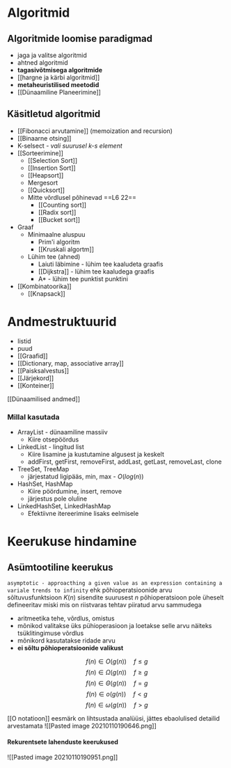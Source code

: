 # Algoritmid
## Algoritmide loomise paradigmad
- jaga ja valitse algoritmid 
- ahtned algoritmid 
- **tagasivõtmisega algoritmide**
- [[hargne ja kärbi algoritmid]]
- **metaheuristilised meetodid**
- [[Dünaamiline Planeerimine]]

## Käsitletud algoritmid
- [[Fibonacci arvutamine]] (memoization and recursion)
- [[Binaarne otsing]]
- K-selsect *- vali suurusel k-s element*
- [[Sorteerimine]]
	- [[Selection Sort]]
	- [[Insertion Sort]]
	- [[Heapsort]]
	- Mergesort
	- [[Quicksort]]
	- Mitte võrdlusel põhinevad ==L6 22==
		- [[Counting sort]]
		- [[Radix sort]]
		- [[Bucket sort]]
- Graaf 
	- Minimaalne aluspuu
		- Prim'i algoritm
		- [[Kruskali algortm]]
	- Lühim tee (ahned)
		- Laiuti läbimine - lühim tee kaaludeta graafis
		- [[Dijkstra]]  - lühim tee kaaludega graafis
		- A* - lühim tee punktist punktini
- [[Kombinatoorika]]
	- [[Knapsack]]
# Andmestruktuurid
- listid
- puud
- [[Graafid]]
- [[Dictionary, map, associative array]]
- [[Paisksalvestus]]
- [[Järjekord]]
- [[Konteiner]]

[[Dünaamilised andmed]]
### Millal kasutada
- ArrayList - dünaamiline massiiv
	- Kiire otsepöördus
- LinkedList - lingitud list
	- Kiire lisamine ja kustutamine algusest ja keskelt
	- addFirst, getFirst, removeFirst, addLast, getLast, removeLast, clone
- TreeSet, TreeMap
	- järjestatud ligipääs, min, max - $O(log(n))$
- HashSet, HashMap
	- Kiire pöördumine, insert, remove
	- järjestus pole oluline
- LinkedHashSet, LinkedHashMap
	- Efektiivne itereerimine lisaks eelmisele

# Keerukuse hindamine
## Asümtootiline keerukus
`asymptotic - approacthing a given value as an expression containing a variale trends to infinity`
ehk põhioperatsioonide arvu sõltuvusfunktsioon $K(n)$ sisendite suurusest $n$ 
põhioperatsioon pole üheselt defineeritav
miski mis on riistvaras tehtav piiratud arvu sammudega
- aritmeetika tehe, võrdlus, omistus
- mõnikod valitakse üks pühioperasioon ja loetakse selle arvu näiteks tsüklitingimuse võrdlus
- mõnikord kasutatakse ridade arvu
- **ei sõltu põhioperatsioonide valikust**

$$f(n) \in O(g(n)) \quad f \leq g$$
$$f(n) \in \Omega(g(n)) \quad f \geq g$$
$$f(n) \in \Theta(g(n)) \quad f = g$$
$$f(n) \in o(g(n)) \quad f < g$$
$$f(n) \in \omega(g(n)) \quad f > g$$

[[O notatioon]] eesmärk on lihtsustada analüüsi, jättes ebaolulised detailid arvestamata
![[Pasted image 20210110190646.png]]

#### Rekurentsete lahenduste keerukused
![[Pasted image 20210110190951.png]]